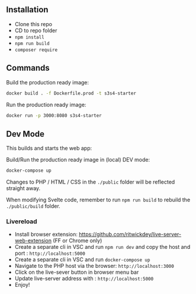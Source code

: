 ## Installation

- Clone this repo
- CD to repo folder
- `npm install`
- `npm run build`
- `composer require`

## Commands

Build the production ready image:   
```bash
docker build . -f Dockerfile.prod -t s3s4-starter
```

Run the production ready image:   
```bash
docker run -p 3000:8080 s3s4-starter
```

## Dev Mode

This builds and starts the web app:

Build/Run the production ready image in (local) DEV mode:
```bash
docker-compose up
```

Changes to PHP / HTML / CSS in the `./public` folder will be reflected straight away.

When modifying Svelte code, remember to run `npm run build` to rebuild the `./public/build` folder.

### Livereload
- Install browser extension: https://github.com/ritwickdey/live-server-web-extension (FF or Chrome only)   
- Create a separate cli in VSC and run `npm run dev` and copy the host and port : `http://localhost:5000`   
- Create a separate cli in VSC and run `docker-compose up` 
- Navigate to the PHP host via the browser: `http://localhost:3000`
- Click on the live-sever button in browser menu bar
- Update live-server address with : `http://localhost:5000`
- Enjoy!
